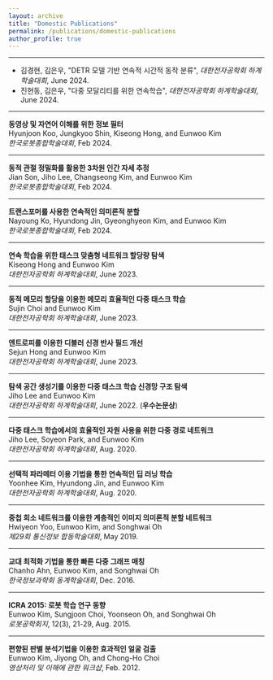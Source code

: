 ```yaml
---
layout: archive
title: "Domestic Publications"
permalink: /publications/domestic-publications
author_profile: true
---
```


-----
* 김경현, 김은우, "DETR 모델 기반 연속적 시간적 동작 분류", *대한전자공학회 하계학술대회*, June 2024.
* 진현동, 김은우, "다중 모달리티를 위한 연속학습", *대한전자공학회 하계학술대회*, June 2024.

-----
**동영상 및 자연어 이해를 위한 정보 필터**     
   Hyunjoon Koo, Jungkyoo Shin, Kiseong Hong, and Eunwoo Kim      
   *한국로봇종합학술대회*, Feb 2024.   

-----
**동적 관절 정밀화를 활용한 3차원 인간 자세 추정**     
   Jian Son, Jiho Lee, Changseong Kim, and Eunwoo Kim      
   *한국로봇종합학술대회*, Feb 2024.   

-----
**트랜스포머를 사용한 연속적인 의미론적 분할**     
   Nayoung Ko, Hyundong Jin, Gyeonghyeon Kim, and Eunwoo Kim      
   *한국로봇종합학술대회*, Feb 2024.   

-----
**연속 학습을 위한 태스크 맞춤형 네트워크 할당량 탐색**     
   Kiseong Hong and Eunwoo Kim      
   *대한전자공학회 하계학술대회*, June 2023.    

-----
**동적 메모리 할당을 이용한 메모리 효율적인 다중 태스크 학습**     
   Sujin Choi and Eunwoo Kim      
   *대한전자공학회 하계학술대회*, June 2023.   

-----
**엔트로피를 이용한 디블러 신경 반사 필드 개선**     
   Sejun Hong and Eunwoo Kim      
   *대한전자공학회 하계학술대회*, June 2023.  


-----
**탐색 공간 생성기를 이용한 다중 태스크 학습 신경망 구조 탐색**     
   Jiho Lee and Eunwoo Kim      
   *대한전자공학회 하계학술대회*, June 2022. (**우수논문상**)   

-----
**다중 태스크 학습에서의 효율적인 자원 사용을 위한 다중 경로 네트워크**     
   Jiho Lee, Soyeon Park, and Eunwoo Kim      
   *대한전자공학회 하계학술대회*, Aug. 2020.
   
-----
**선택적 파라메터 이용 기법을 통한 연속적인 딥 러닝 학습**     
   Yoonhee Kim, Hyundong Jin, and Eunwoo Kim        
   *대한전자공학회 하계학술대회*, Aug. 2020.   
   
-----
**중첩 희소 네트워크를 이용한 계층적인 이미지 의미론적 분할 네트워크**     
   Hwiyeon Yoo, Eunwoo Kim, and Songhwai Oh       
   *제29회 통신정보 합동학술대회*, May 2019.
   
-----
**교대 최적화 기법을 통한 빠른 다중 그래프 매칭**     
   Chanho Ahn, Eunwoo Kim, and Songhwai Oh       
   *한국정보과학회 동계학술대회*, Dec. 2016.

-----
**ICRA 2015: 로봇 학습 연구 동향**     
   Eunwoo Kim, Sungjoon Choi, Yoonseon Oh, and Songhwai Oh       
   *로봇공학회지*, 12(3), 21-29, Aug. 2015.
   
-----
**편향된 판별 분석기법을 이용한 효과적인 얼굴 검출**     
   Eunwoo Kim, Jiyong Oh, and Chong-Ho Choi       
   *영상처리 및 이해에 관한 워크샵*, Feb. 2012.
   
